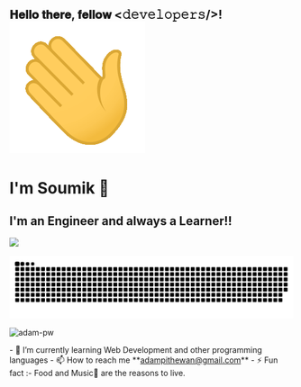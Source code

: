 𝐇𝐞𝐥𝐥𝐨 𝐭𝐡𝐞𝐫𝐞, 𝐟𝐞𝐥𝐥𝐨𝐰 <𝚍𝚎𝚟𝚎𝚕𝚘𝚙𝚎𝚛𝚜/>! ![](https://github.com/ABSphreak/ABSphreak/blob/master/gifs/Hi.gif)
--------------------------------------------------------------------------------------------------------------------------------
# I'm Soumik 👋
## I'm an Engineer and always a Learner!!

[![](https://readme-typing-svg.herokuapp.com?lines=Computer+Science+Engineer;Competitive+Programmer;React.js%20|%20Next.js%20|%20HTML%20;RubyOnRails%20|%20Node.js%20;Redux%20|%20Git%20|%20SQL%20;Always%20learning%20new%20things&center=true&width=500&height=50)](https://github.com/DenverCoder1/readme-typing-svg)

[![snake](https://github.com/1999AZZAR/1999AZZAR/blob/main/resources/img/grid-snake.svg)](https://1999azzar.github.io/1999AZZAR/)

![adam-pw](https://github.com/Adam-pw/Adam-pw/blob/main/animation_500_kxa883sd.gif)

\- 🌱 I’m currently learning Web Development and other programming languages - 📫 How to reach me \*\*adampithewan@gmail.com\*\* - ⚡ Fun fact :- Food and Music🎵 are the reasons to live.  